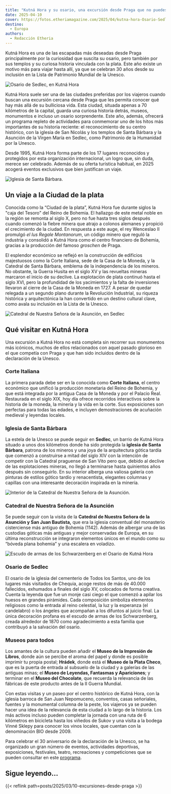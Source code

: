 ```yaml
---
title: "Kutná Hora y su osario, una excursión desde Praga que no puedes perderte este año"
date: 2025-04-10
cover: https://fotos.etheriamagazine.com/2025/04/kutna-hora-Osario-Sedlec.jpeg
destino: 
  - Europa
authors: 
  - Redacción Etheria
---
```


Kutná Hora es una de las escapadas más deseadas desde Praga principalmente por la 
curiosidad que suscita su osario, pero también por sus templos y su curiosa historia 
vinculada con la plata. Este año existe un motivo más para viajar hasta allí, ya que se 
celebran 30 años desde su inclusión en la Lista de Patrimonio Mundial de la Unesco. 

![Osario de Sedlec, en Kutná Hora](https://fotos.etheriamagazine.com/2025/04/kutna-hora-Osario-Sedlec.jpeg "Osario de Sedlec, en Kutná Hora. © Turismo de Sedlec")

Kutná Hora suele ser una de las ciudades preferidas por los viajeros cuando buscan una 
excursión cercana desde Praga que les permita conocer qué hay más allá de su bulliciosa 
vida. Esta ciudad, situada apenas a 70 kilómetros de la capital, guarda una curiosa 
historia detrás, museos, monumentos e incluso un osario sorprendente. Este año, además, 
ofrecerá un programa repleto de actividades para conmemorar uno de los hitos más 
importantes de su historia reciente: el reconocimiento de su centro histórico, con la 
iglesia de San Nicolás y los templos de Santa Bárbara y la Asunción de la Virgen María 
en Sedlec, como Patrimonio de la Humanidad por la Unesco. 

Desde 1995, Kutná Hora forma parte de los 17 lugares reconocidos y protegidos por esta 
organización internacional, un logro que, sin duda, merece ser celebrado. Además de su 
oferta turística habitual, en 2025 acogerá eventos exclusivos que bien justifican un 
viaje. 

![Iglesia de Santa Bárbara.](https://fotos.etheriamagazine.com/2025/04/kutna-hora-Iglesia-de-Santa-Barbara.jpeg "Iglesia de Santa Bárbara. © Ondrej Holas")

## Un viaje a la Ciudad de la plata

Conocida como la “Ciudad de la plata”, Kutná Hora fue durante siglos la "caja del 
Tesoro" del Reino de Bohemia. El hallazgo de este metal noble en la región se remonta al 
siglo X, pero no fue hasta tres siglos después cuando comenzó la fiebre minera que 
atrajo a colonos alemanes y propició el crecimiento de la ciudad. En respuesta a este 
auge, el rey Wenceslao II promulgó _el Ius Regale Montanorum_, un código minero que 
reguló la industria y consolidó a Kutná Hora como el centro financiero de Bohemia, 
gracias a la producción del famoso _groschen_ de Praga. 

El esplendor económico se reflejó en la construcción de edificios majestuosos como la 
Corte Italiana, sede de la Casa de la Moneda, y la Catedral de Santa Bárbara, emblema de 
la independencia de los mineros. No obstante, la Guerra Husita en el siglo XV y las 
revueltas mineras marcaron el inicio de su declive. La explotación de plata continuó 
hasta el siglo XVI, pero la profundidad de los yacimientos y la falta de inversiones 
llevaron al cierre de la Casa de la Moneda en 1727. A pesar de quedar relegada a un 
segundo plano durante la Revolución Industrial, su riqueza histórica y arquitectónica la 
han convertido en un destino cultural clave, como avala su inclusión en la Lista de la 
Unesco. 

![Catedral de Nuestra Señora de la Asunción, en Sedlec](https://fotos.etheriamagazine.com/2025/04/kutna-hora-catedral-sedlec.jpeg "Catedral de Nuestra Señora de la Asunción, en Sedlec (Kutná Hora). © UPVISION")

## Qué visitar en Kutná Hora

Una excursión a Kutná Hora no está completa sin recorrer sus monumentos más icónicos, 
muchos de ellos relacionados con aquel pasado glorioso en el que competía con Praga y 
que han sido incluidos dentro de la declaración de la Unesco. 

### Corte Italiana

La primera parada debe ser en la conocida como **Corte Italiana**, el centro económico 
que unificó la producción monetaria del Reino de Bohemia, y que está integrada por la 
antigua Casa de la Moneda y por el Palacio Real. Restaurada en el siglo XIX, hoy día 
ofrece recorridos interactivos sobre la historia de la moneda, la minería y la vida en 
la corte. Sus exposiciones son perfectas para todas las edades, e incluyen 
demostraciones de acuñación medieval y leyendas locales. 

### Iglesia de Santa Bárbara

La estela de la Unesco se puede seguir en **Sedlec**, un barrio de Kutná Hora situado a 
unos dos kilómetros donde ha sido protegida la **iglesia de Santa Bárbara**, patrona de 
los mineros y una joya de la arquitectura gótica tardía que comenzó a construirse a 
mitad del siglo XIV con la intención de competir con la Catedral praguense de San Vito 
pero que, debido al declive de las explotaciones mineras, no llegó a terminarse hasta 
quinientos años después sin conseguirlo. En su interior alberga una valiosa galería con 
pinturas de estilos gótico tardío y renacentista, elegantes columnas y capillas con una 
interesante decoración inspirada en la minería. 

![Interior de la Catedral de Nuestra Señora de la Asunción.](https://fotos.etheriamagazine.com/2025/04/kutna-hora-Catedral-asuncion.jpeg "Interior de la Catedral de Nuestra Señora de la Asunción. © Turismo de Sedlec")

### Catedral de Nuestra Señora de la Asunción

Se puede seguir con la visita de la **Catedral de Nuestra Señora de la Asunción y San 
Juan Bautista,** que era la iglesia conventual del monasterio cisterciense más antiguo 
de Bohemia (1142). Además de albergar una de las custodias góticas más antiguas y mejor 
conservadas de Europa, en su última reconstrucción se integraron elementos únicos en el 
mundo como su “bóveda plana bohemia” y una escalera en voladizo. 

![Escudo de armas de los Schwarzenberg en el Osario de Kutná Hora](https://fotos.etheriamagazine.com/2025/04/escudo-Osario-kutna-hora.jpeg "Escudo de armas de los Schwarzenberg. © Turismo de Sedlec")

### Osario de Sedlec

El osario de la iglesia del cementerio de Todos los Santos, uno de los lugares más 
visitados de Chequia, acoge restos de más de 40.000 fallecidos, exhumados a finales del 
siglo XV, colocados de forma creativa. Cuenta la leyenda que fue un monje casi ciego el 
que comenzó a apilar los huesos en grandes pirámides. Cada composición simboliza 
elementos religiosos como la entrada al reino celestial, la luz y la esperanza (el 
candelabro) o los ángeles que acompañan a los difuntos al juicio final. La única 
decoración profana es el escudo de armas de los Schwarzenberg, creada alrededor de 1870 
como agradecimiento a esta familia que contribuyó a la salvación del osario. 

### Museos para todos

Los amantes de la cultura pueden añadir el **Museo de la Impresión de Libros**, donde 
aún se percibe el aroma del papel y donde es posible imprimir tu propia postal; 
**Hrádek**, donde está el **Museo de la Plata Checo**, que es la puerta de entrada al 
subsuelo de la ciudad y a galerías de las antiguas minas; el **Museo de Leyendas, 
Fantasmas y Apariciones**; y terminar en el **Museo del Chocolate**, que recuerda la 
relevancia de las fábricas de este producto antes de la II Guerra Mundial. 

Con estas visitas y un paseo por el centro histórico de Kutná Hora, con la iglesia 
barroca de San Juan Nepomuceno, conventos, casas señoriales, fuentes y la monumental 
columna de la peste, los viajeros ya se pueden hacer una idea de la relevancia de esta 
ciudad a lo largo de la historia. Los más activos incluso pueden completar la jornada 
con una ruta de 6 kilómetros en bicicleta hasta los viñedos de Sukov y una visita a la 
bodega Vinné Sklepy para conocer los vinos locales, que cuentan con la denominación BIO 
desde 2009. 

Para celebrar el 30 aniversario de la declaración de la Unesco, se ha organizado un gran 
número de eventos, actividades deportivas, exposiciones, festivales, teatro, 
recreaciones y competiciones que se pueden consultar en este 
[programa](https://unesco.kutnahora.cz/program/). 

## Sigue leyendo...

{{< reflink path=posts/2025/03/10-excursiones-desde-praga >}}
